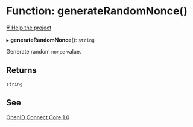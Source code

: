 # Function: generateRandomNonce()

[💗 Help the project](https://github.com/sponsors/panva)

▸ **generateRandomNonce**(): `string`

Generate random `nonce` value.

## Returns

`string`

## See

[OpenID Connect Core 1.0](https://openid.net/specs/openid-connect-core-1_0.html#IDToken)
